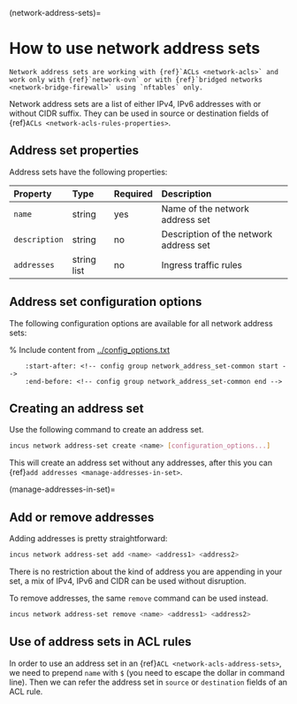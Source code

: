 (network-address-sets)=
# How to use network address sets

```{note}
Network address sets are working with {ref}`ACLs <network-acls>` and work only with {ref}`network-ovn` or with {ref}`bridged networks <network-bridge-firewall>` using `nftables` only.
```

Network address sets are a list of either IPv4, IPv6 addresses with or without CIDR suffix. They can be used in source or destination fields of {ref}`ACLs <network-acls-rules-properties>`.

## Address set properties

Address sets have the following properties:

Property         | Type         | Required | Description
:--              | :--          | :--      | :--
`name`           | string       | yes      | Name of the network address set
`description`    | string       | no       | Description of the network address set
`addresses`      | string list  | no       | Ingress traffic rules

## Address set configuration options

The following configuration options are available for all network address sets:

% Include content from [../config_options.txt](../config_options.txt)
```{include} ../config_options.txt
    :start-after: <!-- config group network_address_set-common start -->
    :end-before: <!-- config group network_address_set-common end -->
```

## Creating an address set

Use the following command to create an address set.

```bash
incus network address-set create <name> [configuration_options...]
```

This will create an address set without any addresses, after this you can {ref}`add addresses <manage-addresses-in-set>`.

(manage-addresses-in-set)=
## Add or remove addresses

Adding addresses is pretty straightforward:

```bash
incus network address-set add <name> <address1> <address2>
```

There is no restriction about the kind of address you are appending in your set, a mix of IPv4, IPv6 and CIDR can be used without disruption.

To remove addresses, the same `remove` command can be used instead.

```bash
incus network address-set remove <name> <address1> <address2>
```

## Use of address sets in ACL rules

In order to use an address set in an {ref}`ACL <network-acls-address-sets>`, we need to prepend `name` with `$` (you need to escape the dollar in command line). Then we can refer the address set in `source` or `destination` fields of an ACL rule.
